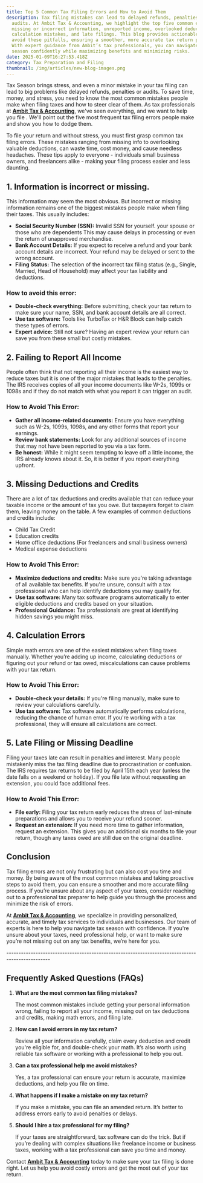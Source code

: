 ```yaml
---
title: Top 5 Common Tax Filing Errors and How to Avoid Them
description: Tax filing mistakes can lead to delayed refunds, penalties, or
  audits. At Ambit Tax & Accounting, we highlight the top five common errors
  missing or incorrect information, unreported income, overlooked deductions,
  calculation mistakes, and late filings. This blog provides actionable tips to
  avoid these pitfalls, ensuring a smoother, more accurate tax return process.
  With expert guidance from Ambit’s tax professionals, you can navigate tax
  season confidently while maximizing benefits and minimizing risks.
date: 2025-01-09T16:27:53.418Z
category: Tax Preparation and Filing
thumbnail: /img/articles/new-blog-images.png
---
```

Tax Season brings stress, and even a minor mistake in your tax filing can lead to big problems like delayed refunds, penalties or audits. To save time, money, and stress, you need to know the most common mistakes people make when filing taxes and how to steer clear of them. As tax professionals at **[Ambit Tax & Accounting](https://www.ambitkpo.com/services/tax-services?utm_source=Blog&utm_medium=website&utm_campaign=Tax+Filing+Errors)**, we've seen everything, and we want to help you file . We'll point out the five most frequent tax filing errors people make and show you how to dodge them. 

To file your return and without stress, you must first grasp common tax filing errors. These mistakes ranging from missing info to overlooking valuable deductions, can waste time, cost money, and cause needless headaches. These tips apply to everyone - individuals small business owners, and freelancers alike - making your filing process easier and less daunting. 

## 1. Information is incorrect or missing.

This information may seem the most obvious. But incorrect or missing information remains one of the biggest mistakes people make when filing their taxes. This usually includes: 

* **Social Security Number (SSN):** Invalid SSN for yourself. your spouse or those who are dependents This may cause delays in processing or even the return of unapproved merchandise. 
* **Bank Account Details:** If you expect to receive a refund and your bank account details are incorrect. Your refund may be delayed or sent to the wrong account. 
* **Filing Status:** The selection of the incorrect tax filing status (e.g., Single, Married, Head of Household) may affect your tax liability and deductions.

### How to avoid this error:

* **Double-check everything:** Before submitting, check your tax return to make sure your name, SSN, and bank account details are all correct. 
* **Use tax software:** Tools like TurboTax or H&R Block can help catch these types of errors. 
* **Expert advice:** Still not sure? Having an expert review your return can save you from these small but costly mistakes.

## 2. Failing to Report All Income

People often think that not reporting all their income is the easiest way to reduce taxes but it is one of the major mistakes that leads to the penalties. The IRS receives copies of all your income documents like W-2s, 1099s or 1098s and if they do not match with what you report it can trigger an audit.

### How to Avoid This Error:

* **Gather all income-related documents:** Ensure you have everything such as W-2s, 1099s, 1098s, and any other forms that report your earnings.
* **Review bank statements:** Look for any additional sources of income that may not have been reported to you via a tax form.
* **Be honest:** While it might seem tempting to leave off a little income, the IRS already knows about it. So, it is better if you report everything upfront.

## 3. Missing Deductions and Credits

There are a lot of tax deductions and credits available that can reduce your taxable income or the amount of tax you owe. But taxpayers forget to claim them, leaving money on the table. A few examples of common deductions and credits include:

* Child Tax Credit
* Education credits
* Home office deductions (For freelancers and small business owners)
* Medical expense deductions

### How to Avoid This Error:

* **Maximize deductions and credits:** Make sure you're taking advantage of all available tax benefits. If you're unsure, consult with a tax professional who can help identify deductions you may qualify for.
* **Use tax software:** Many tax software programs automatically to enter eligible deductions and credits based on your situation.
* **Professional Guidance:** Tax professionals are great at identifying hidden savings you might miss.

## 4. Calculation Errors

Simple math errors are one of the easiest mistakes when filing taxes manually. Whether you’re adding up income, calculating deductions or figuring out your refund or tax owed, miscalculations can cause problems with your tax return.

### How to Avoid This Error:

* **Double-check your details:** If you're filing manually, make sure to review your calculations carefully.
* **Use tax software:** Tax software automatically performs calculations, reducing the chance of human error. If you're working with a tax professional, they will ensure all calculations are correct.

## 5. Late Filing or Missing Deadline

Filing your taxes late can result in penalties and interest. Many people mistakenly miss the tax filing deadline due to procrastination or confusion. The IRS requires tax returns to be filed by April 15th each year (unless the date falls on a weekend or holiday). If you file late without requesting an extension, you could face additional fees.

### How to Avoid This Error:

* **File early:** Filing your tax return early reduces the stress of last-minute preparations and allows you to receive your refund sooner.
* **Request an extension:** If you need more time to gather information, request an extension. This gives you an additional six months to file your return, though any taxes owed are still due on the original deadline.

## Conclusion

Tax filing errors are not only frustrating but can also cost you time and money. By being aware of the most common mistakes and taking proactive steps to avoid them, you can ensure a smoother and more accurate filing process. If you’re unsure about any aspect of your taxes, consider reaching out to a professional tax preparer to help guide you through the process and minimize the risk of errors.

At **[Ambit Tax & Accounting](https://www.ambitkpo.com/services/tax-services?utm_source=Blog&utm_medium=website&utm_campaign=Tax+Filing+Errors)**, we specialize in providing personalized, accurate, and timely tax services to individuals and businesses. Our team of experts is here to help you navigate tax season with confidence. If you're unsure about your taxes, need professional help, or want to make sure you’re not missing out on any tax benefits, we’re here for you.



\-﻿-----------------------------------------------------------------------------------------------



## Frequently Asked Questions (FAQs)

1. **What are the most common tax filing mistakes?**

   The most common mistakes include getting your personal information wrong, failing to report all your income, missing out on tax deductions and credits, making math errors, and filing late.
2. **How can I avoid errors in my tax return?**

   Review all your information carefully, claim every deduction and credit you're eligible for, and double-check your math. It’s also worth using reliable tax software or working with a professional to help you out.
3. **Can a tax professional help me avoid mistakes?**

   Yes, a tax professional can ensure your return is accurate, maximize deductions, and help you file on time.
4. **What happens if I make a mistake on my tax return?**

   If you make a mistake, you can file an amended return. It’s better to address errors early to avoid penalties or delays.
5. **Should I hire a tax professional for my filing?**

   If your taxes are straightforward, tax software can do the trick. But if you’re dealing with complex situations like freelance income or business taxes, working with a tax professional can save you time and money.



Contact **[Ambit Tax & Accounting](https://www.ambitkpo.com/)** today to make sure your tax filing is done right. Let us help you avoid costly errors and get the most out of your tax return.